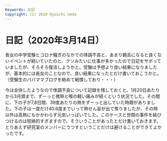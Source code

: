 ```yaml
---
Keywords: 日記
Copyright: (C) 2020 Ryuichi Ueda
---
```


# 日記（2020年3月14日） 

長女の中学受験とコロナ騒ぎのなかでの体調不良と、あまり饒舌になると良くないイベントが続いていたのと、クソみたいに仕事が多かったので日記をサボっていましたが、そろそろ復活しようかと。受験は予想より良い結果になりましたが、基本的には長女のことなので、良い結果になったとだけ書いておこうかと。（受験生のパパママブログを眺めて戦慄しており・・・）


今は全快したようなので体調不良について記録を残しておくと、1月20日あたりから3月頭まで、ずーっと微熱と喉の軽い痛みが続くという状況でした。その間に、下の子が7,8日間、39度あたりの熱をずーっと出していた時期がありました。下の子は一度だけ40.6度までいって熱せん妄が出て焦りましたが、その時以外は高熱にもかかわらず元気いっぱいでした。このケースと世間の事件を結びつけるのは短絡的すぎますので、そういうことがあったとだけ書いておきます。とりあえず研究室のメンバーにうつすということだけは避けることができてよかったです。
